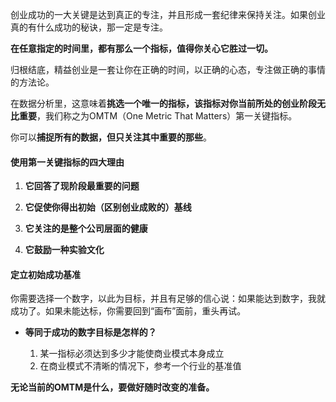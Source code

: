 创业成功的一大关键是达到真正的专注，并且形成一套纪律来保持关注。如果创业真的有什么成功的秘诀，那一定是专注。

**在任意指定的时间里，都有那么一个指标，值得你关心它胜过一切。**

归根结底，精益创业是一套让你在正确的时间，以正确的心态，专注做正确的事情的方法论。

在数据分析里，这意味着**挑选一个唯一的指标，该指标对你当前所处的创业阶段无比重要**，我们称之为OMTM（One Metric That Matters）第一关键指标。

你可以**捕捉所有的数据，但只关注其中重要的那些**。

#### 使用第一关键指标的四大理由

1. **它回答了现阶段最重要的问题**

2. **它促使你得出初始（区别创业成败的）基线**

3. **它关注的是整个公司层面的健康**

4. **它鼓励一种实验文化**

#### 定立初始成功基准

你需要选择一个数字，以此为目标，并且有足够的信心说：如果能达到数字，我就成功了。如果未能达标，你需要回到“画布”面前，重头再试。

- **等同于成功的数字目标是怎样的？**

    1. 某一指标必须达到多少才能使商业模式本身成立
    2. 在商业模式不清晰的情况下，参考一个行业的基准值
    
**无论当前的OMTM是什么，要做好随时改变的准备。**



